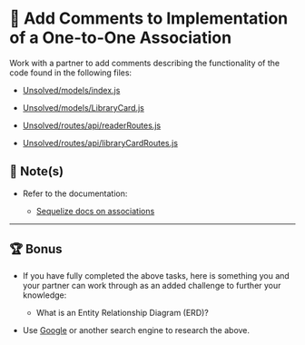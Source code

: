 # 📐 Add Comments to Implementation of a One-to-One Association

Work with a partner to add comments describing the functionality of the code found in the following files: 

* [Unsolved/models/index.js](./Unsolved/models/index.js)

* [Unsolved/models/LibraryCard.js](./Unsolved/models/LibraryCard.js)

* [Unsolved/routes/api/readerRoutes.js](./Unsolved/routes/api/readerRoutes.js)

* [Unsolved/routes/api/libraryCardRoutes.js](./Unsolved/routes/api/libraryCardRoutes.js)

## 📝 Note(s)

* Refer to the documentation: 

  * [Sequelize docs on associations](https://sequelize.org/master/manual/assocs.html)

---

## 🏆 Bonus

* If you have fully completed the above tasks, here is something you and your partner can work through as an added challenge to further your knowledge:

  * What is an Entity Relationship Diagram (ERD)?

* Use [Google](https://www.google.com) or another search engine to research the above.
